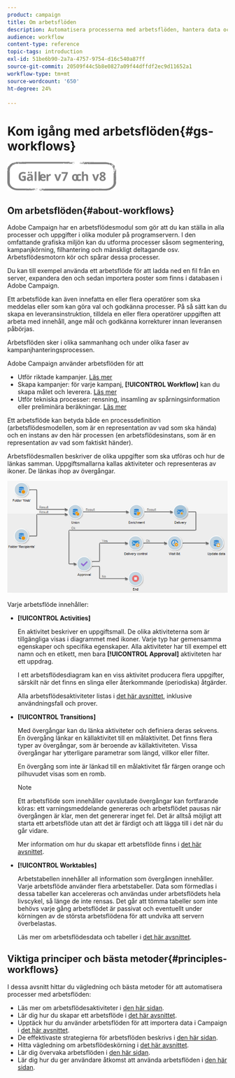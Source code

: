 ```yaml
---
product: campaign
title: Om arbetsflöden
description: Automatisera processerna med arbetsflöden, hantera data och målgrupper, skicka meddelanden med mera.
audience: workflow
content-type: reference
topic-tags: introduction
exl-id: 51be6b90-2a7a-4757-9754-d16c540a87ff
source-git-commit: 20509f44c5b8e0827a09f44dffdf2ec9d11652a1
workflow-type: tm+mt
source-wordcount: '650'
ht-degree: 24%

---
```


# Kom igång med arbetsflöden{#gs-workflows}

![](../../assets/common.svg)

## Om arbetsflöden{#about-workflows}

Adobe Campaign har en arbetsflödesmodul som gör att du kan ställa in alla processer och uppgifter i olika moduler på programservern. I den omfattande grafiska miljön kan du utforma processer såsom segmentering, kampanjkörning, filhantering och mänskligt deltagande osv. Arbetsflödesmotorn kör och spårar dessa processer.

Du kan till exempel använda ett arbetsflöde för att ladda ned en fil från en server, expandera den och sedan importera poster som finns i databasen i Adobe Campaign.

Ett arbetsflöde kan även innefatta en eller flera operatörer som ska meddelas eller som kan göra val och godkänna processer. På så sätt kan du skapa en leveransinstruktion, tilldela en eller flera operatörer uppgiften att arbeta med innehåll, ange mål och godkänna korrekturer innan leveransen påbörjas.

Arbetsflöden sker i olika sammanhang och under olika faser av kampanjhanteringsprocessen.

Adobe Campaign använder arbetsflöden för att

* Utför riktade kampanjer. [Läs mer](building-a-workflow.md#implementation-steps-)
* Skapa kampanjer: för varje kampanj, **[!UICONTROL Workflow]** kan du skapa målet och leverera. [Läs mer](building-a-workflow.md#campaign-workflows)
* Utför tekniska processer: rensning, insamling av spårningsinformation eller preliminära beräkningar. [Läs mer](building-a-workflow.md#technical-workflows)

Ett arbetsflöde kan betyda både en processdefinition (arbetsflödesmodellen, som är en representation av vad som ska hända) och en instans av den här processen (en arbetsflödesinstans, som är en representation av vad som faktiskt händer).

Arbetsflödesmallen beskriver de olika uppgifter som ska utföras och hur de länkas samman. Uppgiftsmallarna kallas aktiviteter och representeras av ikoner. De länkas ihop av övergångar.

![](assets/example1.png)

Varje arbetsflöde innehåller:

* **[!UICONTROL Activities]**

   En aktivitet beskriver en uppgiftsmall. De olika aktiviteterna som är tillgängliga visas i diagrammet med ikoner. Varje typ har gemensamma egenskaper och specifika egenskaper. Alla aktiviteter har till exempel ett namn och en etikett, men bara **[!UICONTROL Approval]** aktiviteten har ett uppdrag.

   I ett arbetsflödesdiagram kan en viss aktivitet producera flera uppgifter, särskilt när det finns en slinga eller återkommande (periodiska) åtgärder.

   Alla arbetsflödesaktiviteter listas i [det här avsnittet](about-activities.md), inklusive användningsfall och prover.

* **[!UICONTROL Transitions]**

   Med övergångar kan du länka aktiviteter och definiera deras sekvens. En övergång länkar en källaktivitet till en målaktivitet. Det finns flera typer av övergångar, som är beroende av källaktiviteten. Vissa övergångar har ytterligare parametrar som längd, villkor eller filter.

   En övergång som inte är länkad till en målaktivitet får färgen orange och pilhuvudet visas som en romb.

   >[!NOTE]
   >
   >Ett arbetsflöde som innehåller oavslutade övergångar kan fortfarande köras: ett varningsmeddelande genereras och arbetsflödet pausas när övergången är klar, men det genererar inget fel. Det är alltså möjligt att starta ett arbetsflöde utan att det är färdigt och att lägga till i det när du går vidare.

   Mer information om hur du skapar ett arbetsflöde finns i [det här avsnittet](building-a-workflow.md).

* **[!UICONTROL Worktables]**

   Arbetstabellen innehåller all information som övergången innehåller. Varje arbetsflöde använder flera arbetstabeller. Data som förmedlas i dessa tabeller kan accelereras och användas under arbetsflödets hela livscykel, så länge de inte rensas. Det går att tömma tabeller som inte behövs varje gång arbetsflödet är passivat och eventuellt under körningen av de största arbetsflödena för att undvika att servern överbelastas.

   Läs mer om arbetsflödesdata och tabeller i [det här avsnittet](how-to-use-workflow-data.md).

## Viktiga principer och bästa metoder{#principles-workflows}

I dessa avsnitt hittar du vägledning och bästa metoder för att automatisera processer med arbetsflöden:

* Läs mer om arbetsflödesaktiviteter i [den här sidan](how-to-use-workflow-data.md).
* Lär dig hur du skapar ett arbetsflöde i [det här avsnittet](building-a-workflow.md).
* Upptäck hur du använder arbetsflöden för att importera data i Campaign i [det här avsnittet](../../platform/using/import-export-workflows.md).
* De effektivaste strategierna för arbetsflöden beskrivs i [den här sidan](workflow-best-practices.md).
* Hitta vägledning om arbetsflödeskörning i [det här avsnittet](starting-a-workflow.md).
* Lär dig övervaka arbetsflöden i [den här sidan](monitoring-workflow-execution.md).
* Lär dig hur du ger användare åtkomst att använda arbetsflöden i [den här sidan](managing-rights.md).
